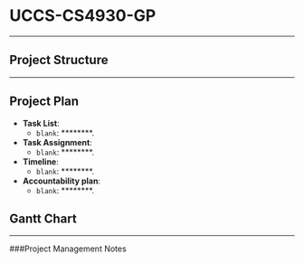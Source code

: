 # UCCS-CS4930-GP

********************

## Project Structure

*********************


## Project Plan

- **Task List**:
  - `blank`: ********.
- **Task Assignment**:
  - `blank`: ********.
- **Timeline**:
  - `blank`: ********.
- **Accountability plan**:
  - `blank`: ********.

## Gantt Chart

**************

###Project Management Notes
